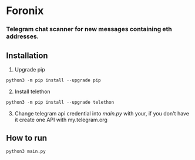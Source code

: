 # Foronix
### Telegram chat scanner for new messages containing eth addresses.

## Installation
1. Upgrade pip
```python 
python3 -m pip install --upgrade pip 
```

2. Install telethon
```python 
python3 -m pip install --upgrade telethon 

```
3. Change telegram api credential into _main.py_ with your, if you don't have it create one API with my.telegram.org

## How to run
```python
python3 main.py
```

